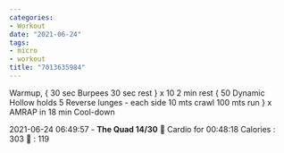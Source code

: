 ```yaml
---
categories:
- Workout
date: "2021-06-24"
tags:
- micro
- workout
title: "7013635984"
---
```


Warmup, { 30 sec Burpees 30 sec rest } x 10 2 min rest { 50 Dynamic Hollow holds 5 Reverse lunges - each side 10 mts crawl 100 mts run } x AMRAP in 18 min Cool-down

2021-06-24 06:49:57 - **The Quad 14/30** 🤸 Cardio for 00:48:18 Calories : 303 💓 : 119
